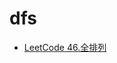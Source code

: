 # dfs

- [LeetCode 46.全排列](https://github.com/smuzoey/NotesForInterview/blob/master/%E7%AE%97%E6%B3%95%E4%B8%8E%E6%95%B0%E6%8D%AE%E7%BB%93%E6%9E%84/dfs/LeetCode46.md)